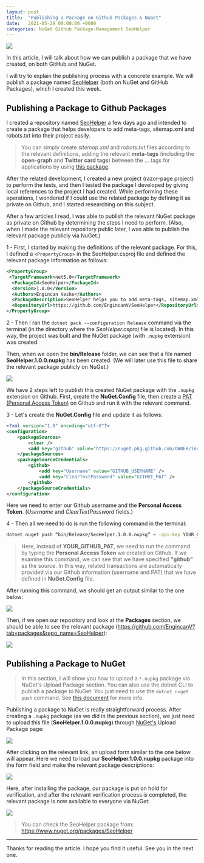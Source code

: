 ```yaml
---
layout: post
title:  "Publishing a Package on Github Packages & NuGet"
date:   2021-05-29 00:00:00 +0000
categories: NuGet Github Package-Management SeoHelper
---
```


![](assets/publishing-package/cover-image.png)

In this article, I will talk about how we can publish a package that we have created, on both GitHub and NuGet.

I will try to explain the publishing process with a concrete example. We will publish a package named [SeoHelper](https://github.com/EngincanV/SeoHelper) (both on NuGet and GitHub Packages), which I created this week.

## Publishing a Package to Github Packages

I created a repository named [SeoHelper](https://github.com/EngincanV/SeoHelper) a few days ago and intended to create a package that helps developers to add meta-tags, sitemap.xml and robots.txt into their project easily. 

> You can simply create *sitemap.xml* and *robots.txt* files according to the relevant definitions, adding the relevant **meta-tags** (including the **open-graph** and **Twitter card tags**) between the <head>...</head> tags for applications by using [this package](https://github.com/EngincanV/SeoHelper).

After the related development, I created a new project (razor-page project) to perform the tests, and then I tested the package I developed by giving local references to the project I had created. While performing these operations, I wondered if I could use the related package by defining it as private on Github, and I started researching on this subject.

After a few articles I read, I was able to publish the relevant NuGet package as private on Github by determining the steps I need to perform. (Also, when I made the relevant repository public later, I was able to publish the relevant package publicly via NuGet.)

1 - First, I started by making the definitions of the relevant package. For this, I defined a `<PropertyGroup>` in the SeoHelper.csproj file and defined the relevant package information as follows:

```xml
<PropertyGroup>
 <TargetFramework>net5.0</TargetFramework>
  <PackageId>SeoHelper</PackageId>
  <Version>1.0.0</Version>
  <Authors>Engincan Veske</Authors>
  <PackageDescription>SeoHelper helps you to add meta-tags, sitemap.xml and robots.txt into your project easily.</PackageDescription>
  <RepositoryUrl>https://github.com/EngincanV/SeoHelper</RepositoryUrl>
</PropertyGroup>
```

2 - Then I ran the `dotnet pack --configuration Release` command via the terminal (in the directory where the *SeoHelper.csproj* file is located). In this way, the project was built and the NuGet package (with `.nupkg` extension) was created.

Then, when we open the **bin/Release** folder, we can see that a file named **SeoHelper.1.0.0.nupkg** has been created. (We will later use this file to share the relevant package publicly on NuGet.)

![](assets/publishing-package/seohelper-nupkg.png)

We have 2 steps left to publish this created NuGet package with the `.nupkg` extension on Github. First, create the **NuGet.Config** file, then create a [PAT (Personal Access Token)](https://docs.github.com/en/github/authenticating-to-github/keeping-your-account-and-data-secure/creating-a-personal-access-token) on Github and run it with the relevant command.

3 - Let's create the **NuGet.Config** file and update it as follows:

```xml
<?xml version="1.0" encoding="utf-8"?>
<configuration>
    <packageSources>
        <clear />
        <add key="github" value="https://nuget.pkg.github.com/OWNER/index.json" />
    </packageSources>
    <packageSourceCredentials>
        <github>
            <add key="Username" value="GITHUB_USERNAME" />
            <add key="ClearTextPassword" value="GITHUT_PAT" />
        </github>
    </packageSourceCredentials>
</configuration>
```

Here we need to enter our Github username and the **Personal Access Token**. (*Username* and *ClearTextPassword* fields.)

4 - Then all we need to do is run the following command in the terminal:
   
```bash
dotnet nuget push “bin/Release/SeoHelper.1.0.0.nupkg” — -api-key YOUR_GITHUB_PAT --source “github”
```

> Here, instead of **YOUR_GITHUB_PAT**, we need to run the command by typing the **Personal Access Token** we created on Github. If we examine this command, we can see that we have specified **"github"** as the source. In this way, related transactions are automatically provided via our Github information (username and PAT) that we have defined in **NuGet.Config** file.

After running this command, we should get an output similar to the one below:

![](assets/publihsing-package/output.png)

Then, if we open our repository and look at the **Packages** section, we should be able to see the relevant package (https://github.com/EngincanV?tab=packages&repo_name=SeoHelper):

![](assets/publishing-package/packages.png)


## Publishing a Package to NuGet

> In this section, I will show you how to upload a `*.nupkg` package via NuGet's Upload Package section. You can also use the dotnet CLI to publish a package to NuGet. You just need to use the `dotnet nuget push` command. See [this document](https://learn.microsoft.com/en-us/dotnet/core/tools/dotnet-nuget-push) for more info.

Publishing a package to NuGet is really straightforward process. After creating a `.nupkg` package (as we did in the previous section), we just need to upload this file (**SeoHelper.1.0.0.nupkg**) through [NuGet's](https://www.nuget.org/) Upload Package page:

![](assets/publishing-package/upload-package.png)

After clicking on the relevant link, an upload form similar to the one below will appear. Here we need to load our **SeoHelper.1.0.0.nupkg** package into the form field and make the relevant package descriptions:

![](assets/publishing-package/package-upload-form.png)

Here, after installing the package, our package is put on hold for verification, and after the relevant verification process is completed, the relevant package is now available to everyone via NuGet:

![](assets/publishing-package/seohelper-package.png)

> You can check the SeoHelper package from: https://www.nuget.org/packages/SeoHelper

---

Thanks for reading the article. I hope you find it useful. See you in the next one.